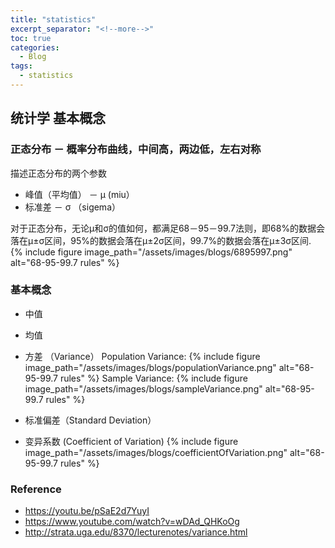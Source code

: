 ```yaml
---
title: "statistics"
excerpt_separator: "<!--more-->"
toc: true
categories:
  - Blog
tags:
  - statistics
---
```


## 统计学 基本概念

### 正态分布 － 概率分布曲线，中间高，两边低，左右对称
描述正态分布的两个参数
 * 峰值（平均值） － μ (miu）
 * 标准差 － σ （sigema）

对于正态分布，无论μ和σ的值如何，都满足68－95－99.7法则，即68%的数据会落在μ±σ区间，95%的数据会落在μ±2σ区间，99.7%的数据会落在μ±3σ区间.
{% include figure image_path="/assets/images/blogs/6895997.png" alt="68-95-99.7 rules" %}

### 基本概念
* 中值
* 均值
* 方差 （Variance）
  Population Variance:
  {% include figure image_path="/assets/images/blogs/populationVariance.png" alt="68-95-99.7 rules" %}
  Sample Variance:
  {% include figure image_path="/assets/images/blogs/sampleVariance.png" alt="68-95-99.7 rules" %}

* 标准偏差（Standard Deviation）
* 变异系数 (Coefficient of Variation)
  {% include figure image_path="/assets/images/blogs/coefficientOfVariation.png" alt="68-95-99.7 rules" %}

### Reference
* https://youtu.be/pSaE2d7YuyI
* https://www.youtube.com/watch?v=wDAd_QHKoOg
* http://strata.uga.edu/8370/lecturenotes/variance.html
